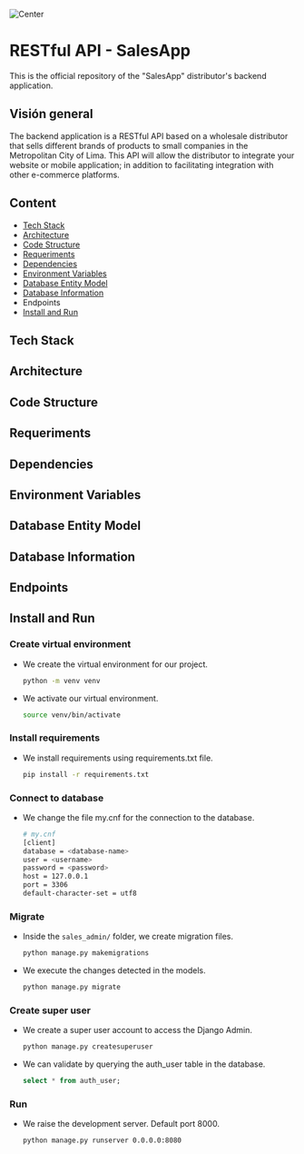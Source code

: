 ![Center](https://capacitacion.uc.cl/images/noticias/gestion-de-bodegas.jpg)

# RESTful API - SalesApp 

This is the official repository of the "SalesApp" distributor's backend application.
  
## Visión general

The backend application is a RESTful API based on a wholesale distributor that sells different brands of products to small companies in the Metropolitan City of Lima. This API will allow the distributor to integrate your website or mobile application; in addition to facilitating integration with other e-commerce platforms.

## Content

* [Tech Stack](#techstack)
* [Architecture](#architecture)
* [Code Structure](#code_structure)
* [Requeriments](#requirements)
* [Dependencies](#dependencies)
* [Environment Variables](#env)
* [Database Entity Model](#dbmodel)
* [Database Information](#dbinfo)
* Endpoints
* [Install and Run](#install_run)

<a name="techstack"></a>
## Tech Stack 

<a name="architecture"></a>
## Architecture 

<a name="code_structure"></a>
## Code Structure

<a name="requirements"></a>
## Requeriments

<a name="dependencies"></a>
## Dependencies

<a name="env"></a>
## Environment Variables

<a name="dbmodel"></a>
## Database Entity Model

<a name="dbinfo"></a>
## Database Information


## Endpoints


<a name="install_run"></a>
## Install and Run

### Create virtual environment

* We create the virtual environment for our project.

  ```bash 
  python -m venv venv
  ````
* We activate our virtual environment.

  ```bash
  source venv/bin/activate
  ````
### Install requirements

* We install requirements using requirements.txt file.

  ```bash
  pip install -r requirements.txt
  ````

### Connect to database

* We change the file my.cnf for the connection to the database.

  ```bash
  # my.cnf
  [client]
  database = <database-name>
  user = <username>
  password = <password>
  host = 127.0.0.1
  port = 3306
  default-character-set = utf8
  ````
### Migrate

* Inside the `sales_admin/` folder, we create migration files.

  ```bash
  python manage.py makemigrations
  ````
* We execute the changes detected in the models.

  ```bash
  python manage.py migrate
  ````
### Create super user

* We create a super user account to access the Django Admin.

   ```bash
   python manage.py createsuperuser
   ````
* We can validate by querying the auth_user table in the database.

  ```sql
  select * from auth_user;
  ````
### Run

* We raise the development server. Default port 8000.

  ```bash
  python manage.py runserver 0.0.0.0:8080
  ````
